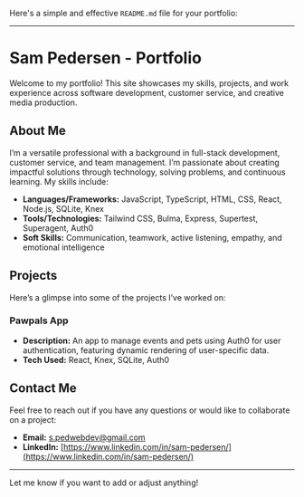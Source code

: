 Here's a simple and effective `README.md` file for your portfolio:

---

# Sam Pedersen - Portfolio

Welcome to my portfolio! This site showcases my skills, projects, and work experience across software development, customer service, and creative media production.

## About Me

I’m a versatile professional with a background in full-stack development, customer service, and team management. I’m passionate about creating impactful solutions through technology, solving problems, and continuous learning. My skills include:

- **Languages/Frameworks:** JavaScript, TypeScript, HTML, CSS, React, Node.js, SQLite, Knex
- **Tools/Technologies:** Tailwind CSS, Bulma, Express, Supertest, Superagent, Auth0
- **Soft Skills:** Communication, teamwork, active listening, empathy, and emotional intelligence

## Projects

Here’s a glimpse into some of the projects I’ve worked on:

###  Pawpals App
- **Description:** An app to manage events and pets using Auth0 for user authentication, featuring dynamic rendering of user-specific data.
- **Tech Used:** React, Knex, SQLite, Auth0

## Contact Me

Feel free to reach out if you have any questions or would like to collaborate on a project:

- **Email:** [s.pedwebdev@gmail.com](mailto:s.pedwebdev@gmail.com)
- **LinkedIn:** [https://www.linkedin.com/in/sam-pedersen/](https://www.linkedin.com/in/sam-pedersen/)

---

Let me know if you want to add or adjust anything!